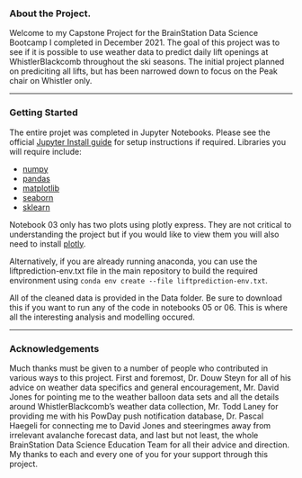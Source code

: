 ### About the Project.

Welcome to my Capstone Project for the BrainStation Data Science Bootcamp I completed in December 2021.  The goal of this project was to see if it is possible to use weather data to predict daily lift openings at WhistlerBlackcomb throughout the ski seasons.  The initial project planned on prediciting all lifts, but has been narrowed down to focus on the Peak chair on Whistler only.

---
### Getting Started

The entire projet was completed in Jupyter Notebooks.  Please see the official [Jupyter Install guide](https://jupyter.org/install) for setup instructions if required.  Libraries you will require include:
- [numpy](https://numpy.org/install/)
- [pandas](https://pandas.pydata.org/docs/getting_started/install.html)
- [matplotlib](https://matplotlib.org/3.4.3/users/installing.html)
- [seaborn](https://seaborn.pydata.org/installing.html)
- [sklearn](https://scikit-learn.org/stable/install.html)

Notebook 03 only has two plots using plotly express.  They are not critical to understanding the project but if you would like to view them you will also need to install [plotly](https://plotly.com/python/getting-started/).

Alternatively, if you are already running anaconda, you can use the liftprediction-env.txt file in the main repository to build the required environment using `conda env create --file liftprediction-env.txt`.

All of the cleaned data is provided in the Data folder.  Be sure to download this if you want to run any of the code in notebooks 05 or 06.  This is where all the interesting analysis and modelling occured.

---
### Acknowledgements

Much thanks must be given to a number of people who contributed in various ways to this project.  First and foremost, Dr. Douw Steyn for all of his advice on weather data specifics and general encouragement, Mr. David Jones for pointing me to the weather balloon data sets and all the details around WhistlerBlackcomb’s weather data collection, Mr. Todd Laney for providing me with his PowDay push notification database, Dr. Pascal Haegeli for connecting me to David Jones and steeringmes away from irrelevant avalanche forecast data, and last but not least, the whole BrainStation Data Science Education Team for all their advice and direction.  My thanks to each and every one of you for your support through this project.
